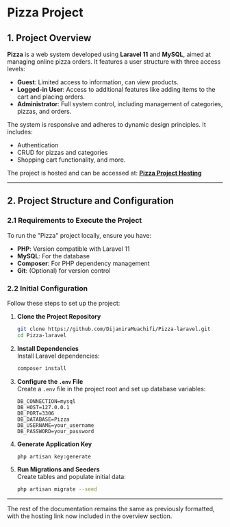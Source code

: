 # Pizza Project 

## 1. Project Overview
**Pizza** is a web system developed using **Laravel 11** and **MySQL**, aimed at managing online pizza orders. It features a user structure with three access levels:
- **Guest**: Limited access to information, can view products.
- **Logged-in User**: Access to additional features like adding items to the cart and placing orders.
- **Administrator**: Full system control, including management of categories, pizzas, and orders.

The system is responsive and adheres to dynamic design principles. It includes:
- Authentication
- CRUD for pizzas and categories
- Shopping cart functionality, and more.

The project is hosted and can be accessed at: **[Pizza Project Hosting](https://laraveldijaniraalfred.rf.gd/)**

---

## 2. Project Structure and Configuration

### 2.1 Requirements to Execute the Project
To run the "Pizza" project locally, ensure you have:
- **PHP**: Version compatible with Laravel 11
- **MySQL**: For the database
- **Composer**: For PHP dependency management
- **Git**: (Optional) for version control

### 2.2 Initial Configuration
Follow these steps to set up the project:

1. **Clone the Project Repository**
   ```bash
   git clone https://github.com/DijaniraMuachifi/Pizza-laravel.git
   cd Pizza-laravel
   ```

2. **Install Dependencies**  
   Install Laravel dependencies:
   ```bash
   composer install
   ```

3. **Configure the `.env` File**  
   Create a `.env` file in the project root and set up database variables:
   ```env
   DB_CONNECTION=mysql
   DB_HOST=127.0.0.1
   DB_PORT=3306
   DB_DATABASE=Pizza
   DB_USERNAME=your_username
   DB_PASSWORD=your_password
   ```

4. **Generate Application Key**
   ```bash
   php artisan key:generate
   ```

5. **Run Migrations and Seeders**  
   Create tables and populate initial data:
   ```bash
   php artisan migrate --seed
   ```

---

The rest of the documentation remains the same as previously formatted, with the hosting link now included in the overview section.
